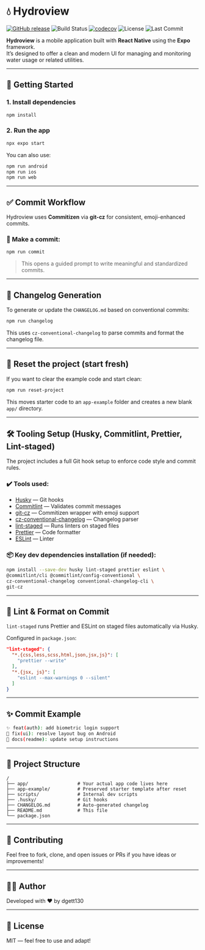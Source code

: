 # 💧 Hydroview


[![GitHub release](https://img.shields.io/github/v/release/dgett130/HydroView)](https://github.com/dgett130/HydroView/releases)
![Build Status](https://img.shields.io/github/actions/workflow/status/dgett130/hydroview/ci.yml)
[![codecov](https://codecov.io/gh/dgett130/HydroView/branch/master/graph/badge.svg)](https://codecov.io/gh/dgett130/HydroView)
![License](https://img.shields.io/github/license/dgett130/hydroview)
![Last Commit](https://img.shields.io/github/last-commit/dgett130/hydroview)

**Hydroview** is a mobile application built with **React Native** using the **Expo** framework.  
It’s designed to offer a clean and modern UI for managing and monitoring water usage or related utilities.

---

## 🚀 Getting Started

### 1. Install dependencies

```bash
npm install
```

### 2. Run the app

```bash
npx expo start
```

You can also use:

```bash
npm run android
npm run ios
npm run web
```

---

## ✅ Commit Workflow

Hydroview uses **Commitizen** via **git-cz** for consistent, emoji-enhanced commits.

### 🔧 Make a commit:

```bash
npm run commit
```

> This opens a guided prompt to write meaningful and standardized commits.

---

## 📄 Changelog Generation

To generate or update the `CHANGELOG.md` based on conventional commits:

```bash
npm run changelog
```

This uses `cz-conventional-changelog` to parse commits and format the changelog file.

---

## 🧼 Reset the project (start fresh)

If you want to clear the example code and start clean:

```bash
npm run reset-project
```

This moves starter code to an `app-example` folder and creates a new blank `app/` directory.

---

## 🛠️ Tooling Setup (Husky, Commitlint, Prettier, Lint-staged)

The project includes a full Git hook setup to enforce code style and commit rules.

### ✔️ Tools used:
- [Husky](https://typicode.github.io/husky/) — Git hooks
- [Commitlint](https://commitlint.js.org/) — Validates commit messages
- [git-cz](https://www.npmjs.com/package/git-cz) — Commitizen wrapper with emoji support
- [cz-conventional-changelog](https://www.npmjs.com/package/cz-conventional-changelog) — Changelog parser
- [lint-staged](https://github.com/okonet/lint-staged) — Runs linters on staged files
- [Prettier](https://prettier.io/) — Code formatter
- [ESLint](https://eslint.org/) — Linter

### 📦 Key dev dependencies installation (if needed):

```bash
npm install --save-dev husky lint-staged prettier eslint \
@commitlint/cli @commitlint/config-conventional \
cz-conventional-changelog conventional-changelog-cli \
git-cz
```

---

## 🧪 Lint & Format on Commit

`lint-staged` runs Prettier and ESLint on staged files automatically via Husky.

Configured in `package.json`:

```json
"lint-staged": {
  "*.{css,less,scss,html,json,jsx,js}": [
    "prettier --write"
  ],
  "*.{jsx, js}": [
    "eslint --max-warnings 0 --silent"
  ]
}
```

---

## ✨ Commit Example

```bash
✨ feat(auth): add biometric login support
🐛 fix(ui): resolve layout bug on Android
📝 docs(readme): update setup instructions
```

---

## 📁 Project Structure

```
/
├── app/                  # Your actual app code lives here
├── app-example/          # Preserved starter template after reset
├── scripts/              # Internal dev scripts
├── .husky/               # Git hooks
├── CHANGELOG.md          # Auto-generated changelog
├── README.md             # This file
└── package.json
```

---

## 📣 Contributing

Feel free to fork, clone, and open issues or PRs if you have ideas or improvements!

---

## 🧑‍💻 Author

Developed with ❤️ by dgett130

---

## 📜 License

MIT — feel free to use and adapt!

